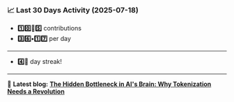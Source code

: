 <!--START_STATS-->
### 📈 Last 30 Days Activity (2025-07-18)  
- **1️⃣0️⃣🎱5️⃣** contributions  
- **3️⃣6️⃣•1️⃣7️⃣** per day
---
- **4️⃣🎱** day streak!
---
📝 **Latest blog:** [**The Hidden Bottleneck in AI's Brain: Why Tokenization Needs a Revolution**](https://andriak.com/blog/tokenization-revolution)
<!--END_STATS-->
